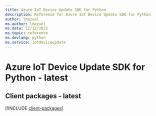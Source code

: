 ```yaml
---
title: Azure IoT Device Update SDK for Python
description: Reference for Azure IoT Device Update SDK for Python
author: lmazuel
ms.author: lmazuel
ms.data: 12/12/2022
ms.topic: reference
ms.devlang: python
ms.service: iotdeviceupdate
---
```

# Azure IoT Device Update SDK for Python - latest

## Client packages - latest
[!INCLUDE [client-packages](iot-device-update-client-index.md)]